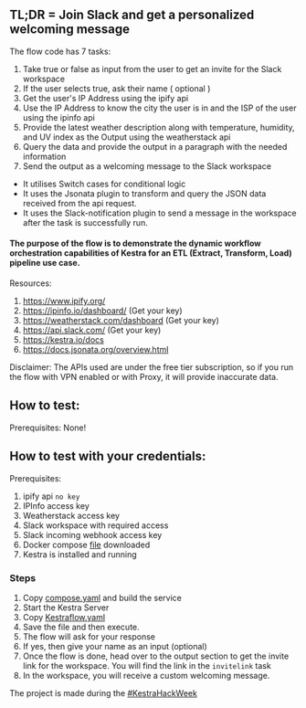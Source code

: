 ## TL;DR = Join Slack and get a personalized welcoming message

The flow code has 7 tasks:
1. Take true or false as input from the user to get an invite for the Slack workspace
2. If the user selects true, ask their name ( optional )
3. Get the user's IP Address using the ipify api
4. Use the IP Address to know the city the user is in and the ISP of the user using the ipinfo api
5. Provide the latest weather description along with temperature, humidity, and UV index as the Output using the weatherstack api
6. Query the data and provide the output in a paragraph with the needed information
7. Send the output as a welcoming message to the Slack workspace

- It utilises Switch cases for conditional logic
- It uses the Jsonata plugin to transform and query the JSON data received from the api request.
- It uses the Slack-notification plugin to send a message in the workspace after the task is successfully run.

 #### The purpose of the flow is to demonstrate the dynamic workflow orchestration capabilities of Kestra for an ETL (Extract, Transform, Load) pipeline use case.
 

Resources:
1. https://www.ipify.org/
2. https://ipinfo.io/dashboard/ (Get your key)
3. https://weatherstack.com/dashboard (Get your key)
4. https://api.slack.com/ (Get your key)
5. https://kestra.io/docs 
6. https://docs.jsonata.org/overview.html

Disclaimer: The APIs used are under the free tier subscription, so if you run the flow  with VPN enabled or with Proxy, it will provide inaccurate data. 

## How to test: 
Prerequisites: None!

## How to test with your credentials:
Prerequisites:
1. ipify api `no key`
2. IPInfo access key
3. Weatherstack access key
4. Slack workspace with required access
5. Slack incoming webhook access key
6. Docker compose [file](https://github.com/kestra-io/kestra/blob/develop/docker-compose.yml) downloaded
7. Kestra is installed and running

### Steps
1. Copy [compose.yaml](https://github.com/thisiskaransgit/Kestra-FlowCode/blob/master/docker-compose.yml) and build the service
2. Start the Kestra Server
3. Copy [Kestraflow.yaml](https://github.com/thisiskaransgit/Kestra-FlowCode/blob/master/kestraflow.yaml)
4. Save the file and then execute.
5. The flow will ask for your response
6. If yes, then give your name as an input (optional)
7. Once the flow is done, head over to the output section to get the invite link for the workspace. You will find the link in the `invitelink` task
8. In the workspace, you will receive a custom welcoming message.


The project is made during  the [#KestraHackWeek](https://x.com/WeMakeDevs/status/1934454399360786763)
